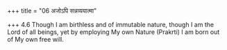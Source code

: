 +++
title = "06 अजोऽपि सन्नव्ययात्मा"

+++
4.6 Though I am birthless and of immutable nature, though I am the Lord
of all beings, yet by employing My own Nature (Prakrti) I am born out of
My own free will.
